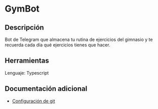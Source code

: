 # GymBot
## Descripción
Bot de Telegram que almacena tu rutina de ejercicios del gimnasio y te recuerda cada día qué ejercicios tienes que hacer.

## Herramientas
Lenguaje: Typescript

## Documentación adicional
* [Configuración de git](docs/git-config.md)
